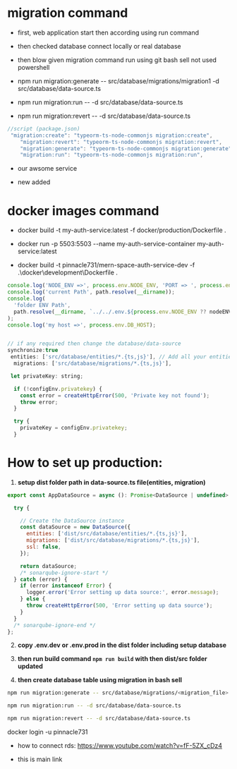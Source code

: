 # migration command

- first, web application start then according using run command

- then checked database connect locally or real database

- then blow given migration command run using git bash sell not used powershell

- npm run migration:generate -- src/database/migrations/migration1 -d src/database/data-source.ts

- npm run migration:run -- -d src/database/data-source.ts

- npm run migration:revert -- -d src/database/data-source.ts

```javascript
//script (package.json)
 "migration:create": "typeorm-ts-node-commonjs migration:create",
    "migration:revert": "typeorm-ts-node-commonjs migration:revert",
    "migration:generate": "typeorm-ts-node-commonjs migration:generate",
    "migration:run": "typeorm-ts-node-commonjs migration:run",
```

- our awsome service

- new added

# docker images command

- docker build -t my-auth-service:latest -f docker/production/Dockerfile .

- docker run -p 5503:5503 --name my-auth-service-container my-auth-service:latest

- docker build -t pinnacle731/mern-space-auth-service-dev -f .\docker\development\Dockerfile .

```javascript
console.log('NODE_ENV =>', process.env.NODE_ENV, 'PORT => ', process.env.PORT);
console.log('current Path', path.resolve(__dirname));
console.log(
  'folder ENV Path',
  path.resolve(__dirname, `../../.env.${process.env.NODE_ENV ?? nodeENV}`),
);
console.log('my host =>', process.env.DB_HOST);


// if any required then change the database/data-source
synchronize:true
 entities: ['src/database/entities/*.{ts,js}'], // Add all your entities here
  migrations: ['src/database/migrations/*.{ts,js}'],
```

```javascript
 let privateKey: string;

  if (!configEnv.privatekey) {
    const error = createHttpError(500, 'Private key not found');
    throw error;
  }

  try {
    privateKey = configEnv.privatekey;
  }
```

# How to set up production:

1. **setup dist folder path in data-source.ts file(entities, migration)**

```js
export const AppDataSource = async (): Promise<DataSource | undefined> => {

  try {

    // Create the DataSource instance
    const dataSource = new DataSource({
      entities: ['dist/src/database/entities/*.{ts,js}'],
      migrations: ['dist/src/database/migrations/*.{ts,js}'],
      ssl: false,
    });

    return dataSource;
    /* sonarqube-ignore-start */
  } catch (error) {
    if (error instanceof Error) {
      logger.error('Error setting up data source:', error.message);
    } else {
      throw createHttpError(500, 'Error setting up data source');
    }
  }
  /* sonarqube-ignore-end */
};
```

2. **copy .env.dev or .env.prod in the dist folder including setup database**

3. **then run build command `npm run build` with then dist/src folder updated**

4. **then create database table using migration in bash sell**

```bash
npm run migration:generate -- src/database/migrations/<migration_file> -d src/database/data-source.ts

npm run migration:run -- -d src/database/data-source.ts

npm run migration:revert -- -d src/database/data-source.ts
```

docker login -u pinnacle731

- how to connect rds: https://www.youtube.com/watch?v=fF-5ZX_cDz4

- this is main link
